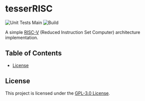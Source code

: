 # tesserRISC
![Unit Tests Main](https://github.com/KarstenWeikamp/tesserRISC/actions/workflows/unit-test.yml/badge.svg)
![Build](https://github.com/KarstenWeikamp/tesserRISC/actions/workflows/build-job.yml/badge.svg)

A simple [RISC-V](https://riscv.org/wp-content/uploads/2017/05/riscv-spec-v2.2.pdf) (Reduced Instruction Set Computer) architecture implementation.

## Table of Contents


- [License](#license)



## License

This project is licensed under the [GPL-3.0 License](LICENSE).
